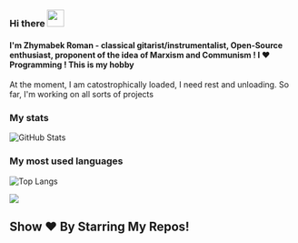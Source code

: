 ### Hi there <a target="_blank"><img src="https://media.giphy.com/media/hvRJCLFzcasrR4ia7z/giphy.gif" width="30px" style="max-width:100%;"></a> 
#### I'm Zhymabek Roman - classical gitarist/instrumentalist, Open-Source enthusiast, proponent of the idea of Marxism and Communism ! I ❤️ Programming ! This is my hobby

At the moment, I am catostrophically loaded, I need rest and unloading. So far, I'm working on all sorts of projects

### My stats
![GitHub Stats](https://github-readme-stats.vercel.app/api?username=ZhymabekRoman&show_icons=true&theme=midnight-purple&hide_border=true)
### My most used languages
![Top Langs](https://github-readme-stats.vercel.app/api/top-langs/?username=ZhymabekRoman&layout=compact&show_icons=true&theme=midnight-purple)

![](https://komarev.com/ghpvc/?username=ZhymabekRoman&style=flat-square&color=blueviolet)
## Show ❤️ By Starring My Repos!

